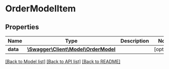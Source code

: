 # OrderModelItem

## Properties
Name | Type | Description | Notes
------------ | ------------- | ------------- | -------------
**data** | [**\Swagger\Client\Model\OrderModel**](OrderModel.md) |  | [optional] 


[[Back to Model list]](../README.md#documentation-for-models) [[Back to API list]](../README.md#documentation-for-api-endpoints) [[Back to README]](../README.md)


